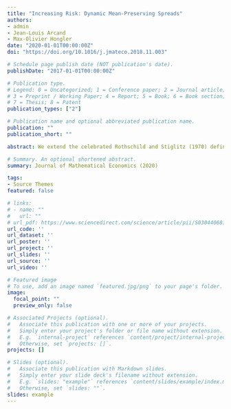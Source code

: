 ```yaml
---
title: "Increasing Risk: Dynamic Mean-Preserving Spreads"
authors:
- admin
- Jean-Louis Arcand
- Max-Olivier Hongler
date: "2020-01-01T00:00:00Z"
doi: "https://doi.org/10.1016/j.jmateco.2018.11.003"

# Schedule page publish date (NOT publication's date).
publishDate: "2017-01-01T00:00:00Z"

# Publication type.
# Legend: 0 = Uncategorized; 1 = Conference paper; 2 = Journal article;
# 3 = Preprint / Working Paper; 4 = Report; 5 = Book; 6 = Book section;
# 7 = Thesis; 8 = Patent
publication_types: ["2"]

# Publication name and optional abbreviated publication name.
publication: ""
publication_short: ""

abstract: We extend the celebrated Rothschild and Stiglitz (1970) definition of Mean-Preserving Spreads to a dynamic framework. We adapt the original integral conditions to transition probability densities, and give sufficient conditions for their satisfaction. We then focus on a class of nonlinear scalar diffusion processes, the super-diffusive ballistic process, and prove that it satisfies the integral conditions. We further prove that this class is unique among Brownian bridges. This class of processes can be generated by a random superposition of linear Markov processes with constant drifts. This exceptionally simple representation enables us to systematically revisit, by means of the properties of dynamic mean-preserving spreads, workhorse economic models originally based on White Gaussian Noise. A selection of four examples is presented and explicitly solved.

# Summary. An optional shortened abstract.
summary: Journal of Mathematical Economics (2020)

tags:
- Source Themes
featured: false

# links:
# - name: ""
#   url: ""
# url_pdf: https://www.sciencedirect.com/science/article/pii/S0304406818301332#fig1
url_code: ''
url_dataset: ''
url_poster: ''
url_project: ''
url_slides: ''
url_source: ''
url_video: ''

# Featured image
# To use, add an image named `featured.jpg/png` to your page's folder. 
image:
  focal_point: ""
  preview_only: false

# Associated Projects (optional).
#   Associate this publication with one or more of your projects.
#   Simply enter your project's folder or file name without extension.
#   E.g. `internal-project` references `content/project/internal-project/index.md`.
#   Otherwise, set `projects: []`.
projects: []

# Slides (optional).
#   Associate this publication with Markdown slides.
#   Simply enter your slide deck's filename without extension.
#   E.g. `slides: "example"` references `content/slides/example/index.md`.
#   Otherwise, set `slides: ""`.
slides: example
---
```

